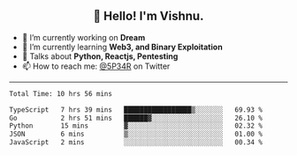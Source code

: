 <h2 align="center">👋 Hello! I'm Vishnu.</h2>


- 🔭 I’m currently working on **Dream**
- 🌱 I’m currently learning **Web3, and Binary Exploitation**
- 💬 Talks about **Python, Reactjs, Pentesting**
- 📫 How to reach me: [@5P34R](https://twitter.com/Vishnu27302693) on Twitter

---
<!--START_SECTION:waka-->

```txt
Total Time: 10 hrs 56 mins

TypeScript   7 hrs 39 mins   █████████████████▒░░░░░░░   69.93 %
Go           2 hrs 51 mins   ██████▓░░░░░░░░░░░░░░░░░░   26.10 %
Python       15 mins         ▓░░░░░░░░░░░░░░░░░░░░░░░░   02.32 %
JSON         6 mins          ▒░░░░░░░░░░░░░░░░░░░░░░░░   01.00 %
JavaScript   2 mins          ░░░░░░░░░░░░░░░░░░░░░░░░░   00.34 %
```

<!--END_SECTION:waka-->

